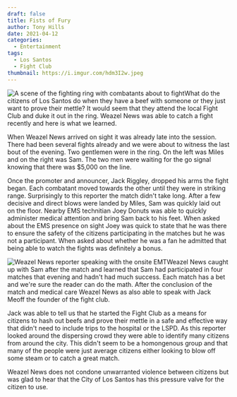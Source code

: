 ```yaml
---
draft: false
title: Fists of Fury
author: Tony Hills
date: 2021-04-12
categories:
  - Entertainment
tags:
  - Los Santos
  - Fight Club
thumbnail: https://i.imgur.com/hdm3I2w.jpeg
---
```



<img src="https://i.imgur.com/hdm3I2w.jpeg" alt="A scene of the fighting ring with combatants about to fight" title="Last match of the evening" class="photo photo-left" />What do the citizens of Los Santos do when they have a beef with someone or they just want to prove their mettle? It would seem that they attend the local Fight Club and duke it out in the ring. Weazel News was able to catch a fight recently and here is what we learned.

When Weazel News arrived on sight it was already late into the session. There had been several fights already and we were about to witness the last bout of the evening. Two gentlemen were in the ring. On the left was Miles and on the right was Sam. The two men were waiting for the go signal knowing that there was $5,000 on the line. 

Once the promoter and announcer, Jack Riggley, dropped his arms the fight began. Each combatant moved towards the other until they were in striking range. Surprisingly to this reporter the match didn't take long. After a few decisive and direct blows were landed by Miles, Sam was quickly laid out on the floor. Nearby EMS technitian Joey Donuts was able to quickly administer medical attention and bring Sam back to his feet. When asked about the EMS presence on sight Joey was quick to state that he was there to ensure the safety of the citizens participating in the matches but he was not a participant. When asked about whether he was a fan he admitted that being able to watch the fights was definitely a bonus.

<img src="https://i.imgur.com/59Q1x4g.jpeg" alt="Weazel News reporter speaking with the onsite EMT" title="Weazel News reporter speaking with the onsite EMT" class="photo photo-right" />Weazel News caught up with Sam after the match and learned that Sam had participated in four matches that evening and hadn't had much success. Each match has a bet and we're sure the reader can do the math. After the conclusion of the match and medical care Weazel News as also able to speak with Jack Meoff the founder of the fight club.

Jack was able to tell us that he started the Fight Club as a means for citizens to hash out beefs and prove their mettle in a safe and effective way that didn't need to include trips to the hospital or the LSPD. As this reporter looked around the dispersing crowd they were able to identify many citizens from around the city. This didn't seem to be a homongenous group and that many of the people were just average citizens either looking to blow off some steam or to catch a great match.

Weazel News does not condone unwarranted violence between citizens but was glad to hear that the City of Los Santos has this pressure valve for the citizen to use.

